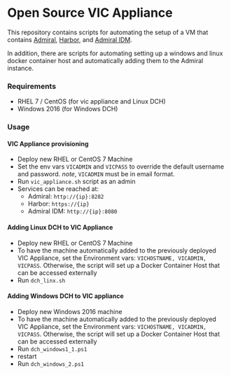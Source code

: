 # Open Source VIC Appliance
This repository contains scripts for automating the setup of a VM
that contains [Admiral](https://github.com/vmware/admiral),
[Harbor](http://vmware.github.io/harbor/), and [Admiral IDM](https://github.com/logankimmel/Admiral-IDM).

In addition, there are scripts for automating setting up a windows and linux
docker container host and automatically adding them to the Admiral instance.

### Requirements
* RHEL 7 / CentOS (for vic appliance and Linux DCH)
* Windows 2016 (for Windows DCH)

### Usage

#### VIC Appliance provisioning
* Deploy new RHEL or CentOS 7 Machine
* Set the env vars `VICADMIN` and `VICPASS` to override the
default username and password.  *note*, `VICADMIN` must be in email format.
* Run `vic_appliance.sh` script as an admin
* Services can be reached at:
  * Admiral: `http://{ip}:8282`
  * Harbor: `https://{ip}`
  * Admiral IDM: `http://{ip}:8080`

#### Adding Linux DCH to VIC Appliance
* Deploy new RHEL or CentOS 7 Machine
* To have the machine automatically added to the previously deployed
VIC Appliance, set the Environment vars: `VICHOSTNAME, VICADMIN, VICPASS`.
Otherwise, the script will set up a Docker Container Host that can be accessed
externally
* Run `dch_linx.sh`

#### Adding Windows DCH to VIC appliance
* Deploy new Windows 2016 machine
* To have the machine automatically added to the previously deployed
VIC Appliance, set the Environment vars: `VICHOSTNAME, VICADMIN, VICPASS`.
Otherwise, the script will set up a Docker Container Host that can be accessed
externally
* Run `dch_windows1_1.ps1`
* restart
* Run `dch_windows_2.ps1`
